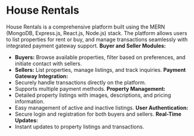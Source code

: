 # House Rentals

House Rentals is a comprehensive platform built using the MERN (MongoDB, Express.js, React.js, Node.js) stack. The platform allows users to list properties for rent or buy, and manage transactions seamlessly with integrated payment gateway support.
**Buyer and Seller Modules:**
  - **Buyers:** Browse available properties, filter based on preferences, and initiate contact with sellers.
  - **Sellers:** List properties, manage listings, and track inquiries.
**Payment Gateway Integration:**
  - Securely handle transactions directly on the platform.
  - Supports multiple payment methods.
**Property Management:**
  - Detailed property listings with images, descriptions, and pricing information.
  - Easy management of active and inactive listings.
**User Authentication:**
  - Secure login and registration for both buyers and sellers.
**Real-Time Updates:**
  - Instant updates to property listings and transactions.
